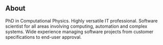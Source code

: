 ## About

PhD in Computational Physics. Highly versatile IT professional. Software scientist for all areas involving computing, automation and complex systems. Wide experience managing software projects from customer specifications to end-user approval.